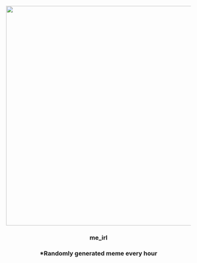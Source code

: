 <p align="center">
        <img src="https://i.redd.it/97zlfa4nn0x91.png" width="600" height="600">
        </p>
        <h3 align="center">me_irl</h3>
        <h3 align="center">*Randomly generated meme every hour</h3>
    